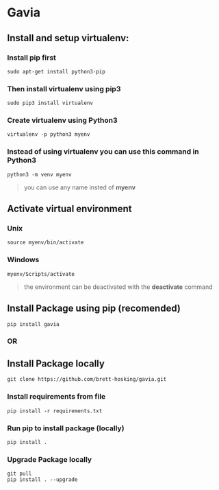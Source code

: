# Gavia

## Install and setup virtualenv:

### Install **pip** first

    sudo apt-get install python3-pip

### Then install **virtualenv** using pip3

    sudo pip3 install virtualenv 

### Create virtualenv using Python3
    virtualenv -p python3 myenv

### Instead of using virtualenv you can use this command in Python3
    python3 -m venv myenv

>you can use any name insted of **myenv**

## Activate virtual environment

### Unix

    source myenv/bin/activate

### Windows 

    myenv/Scripts/activate
    
>the environment can be deactivated with the **deactivate** command

## Install Package using **pip** (recomended)
    pip install gavia 

### OR

## Install Package locally
    git clone https://github.com/brett-hosking/gavia.git

### Install requirements from file 
    pip install -r requirements.txt


### Run pip to install package (locally)
    pip install . 

### Upgrade Package locally
    git pull
    pip install . --upgrade